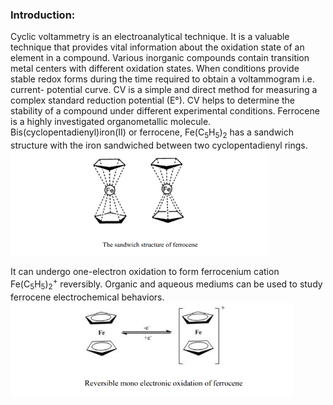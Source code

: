 ### Introduction:

Cyclic voltammetry is an electroanalytical technique. It is a valuable technique that provides vital information about the oxidation state of an element in a compound. Various inorganic
compounds contain transition metal centers with different oxidation states. When conditions provide stable redox forms during the time required to obtain a voltammogram i.e. current-
potential curve. CV is a simple and direct method for measuring a complex standard reduction potential (E°). CV helps to determine the stability of a compound under different experimental
conditions. Ferrocene is a highly investigated organometallic molecule. Bis(cyclopentadienyl)iron(II) or ferrocene, Fe(C<sub>5</sub>H<sub>5</sub>)<sub>2</sub> has a sandwich structure with the iron
sandwiched between two cyclopentadienyl rings.<br>
![Figure1](images/image1.png)

It can undergo one-electron oxidation to form ferrocenium cation Fe(C<sub>5</sub>H<sub>5</sub>)<sub>2</sub><sup>+</sup> reversibly. Organic
and aqueous mediums can be used to study ferrocene electrochemical behaviors.<br>
![Figure2](images/image2.png)
